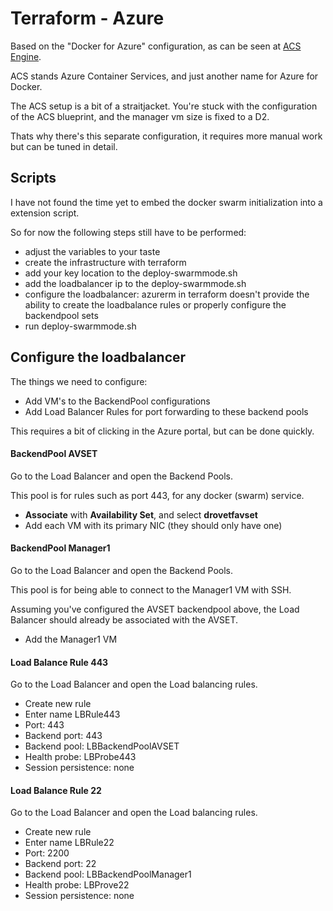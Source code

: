 # Terraform - Azure

Based on the "Docker for Azure" configuration, as can be seen at [ACS Engine](https://github.com/Azure/acs-engine).

ACS stands Azure Container Services, and just another name for Azure for Docker.

The ACS setup is a bit of a straitjacket.
You're stuck with the configuration of the ACS blueprint, and the manager vm size is fixed to a D2.

Thats why there's this separate configuration, it requires more manual work but can be tuned in detail.

## Scripts

I have not found the time yet to embed the docker swarm initialization into a extension script.

So for now the following steps still have to be performed:

* adjust the variables to your taste
* create the infrastructure with terraform
* add your key location to the deploy-swarmmode.sh
* add the loadbalancer ip to the deploy-swarmmode.sh
* configure the loadbalancer: azurerm in terraform doesn't provide the ability to create the loadbalance rules or properly configure the backendpool sets
* run deploy-swarmmode.sh

## Configure the loadbalancer

The things we need to configure:

* Add VM's to the BackendPool configurations
* Add Load Balancer Rules for port forwarding to these backend pools

This requires a bit of clicking in the Azure portal, but can be done quickly.


#### BackendPool AVSET

Go to the Load Balancer and open the Backend Pools.

This pool is for rules such as port 443, for any docker (swarm) service.

* **Associate** with **Availability Set**, and select **drovetfavset**
* Add each VM with its primary NIC (they should only have one)

#### BackendPool Manager1

Go to the Load Balancer and open the Backend Pools.

This pool is for being able to connect to the Manager1 VM with SSH.

Assuming you've configured the AVSET backendpool above, the Load Balancer should already be associated with the AVSET.

* Add the Manager1 VM

#### Load Balance Rule 443
 
Go to the Load Balancer and open the Load balancing rules.

* Create new rule 
* Enter name LBRule443
* Port: 443
* Backend port: 443
* Backend pool: LBBackendPoolAVSET
* Health probe: LBProbe443
* Session persistence: none

#### Load Balance Rule 22
 
Go to the Load Balancer and open the Load balancing rules.

* Create new rule 
* Enter name LBRule22
* Port: 2200
* Backend port: 22
* Backend pool: LBBackendPoolManager1
* Health probe: LBProve22
* Session persistence: none